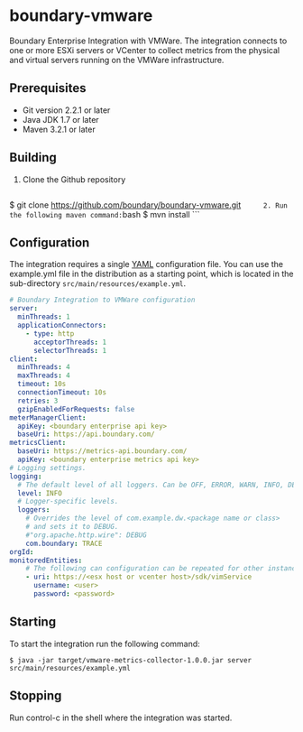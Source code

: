 boundary-vmware
===============

Boundary Enterprise Integration with VMWare. The integration connects to one or more
ESXi servers or VCenter to collect metrics from the physical and virtual servers running on the VMWare infrastructure.

Prerequisites
----------
- Git version 2.2.1 or later
- Java JDK 1.7 or later
- Maven 3.2.1 or later

Building
--------
1. Clone the Github repository []()
     ```bash
$ git clone https://github.com/boundary/boundary-vmware.git
     ```     
2. Run the following maven command:
     ```bash
$ mvn install
     ```

Configuration
-------------
The integration requires a single [YAML](http://en.wikipedia.org/wiki/YAML) configuration file. You can use the example.yml file in the distribution as a starting point, which is located in the sub-directory `src/main/resources/example.yml`.

```yaml
# Boundary Integration to VMWare configuration
server:
  minThreads: 1
  applicationConnectors:
    - type: http
      acceptorThreads: 1
      selectorThreads: 1
client:
  minThreads: 4
  maxThreads: 4
  timeout: 10s
  connectionTimeout: 10s
  retries: 3
  gzipEnabledForRequests: false
meterManagerClient:
  apiKey: <boundary enterprise api key>
  baseUri: https://api.boundary.com/
metricsClient:
  baseUri: https://metrics-api.boundary.com/
  apiKey: <boundary enterprise metrics api key>
# Logging settings.
logging:
  # The default level of all loggers. Can be OFF, ERROR, WARN, INFO, DEBUG, TRACE, or ALL.
  level: INFO
  # Logger-specific levels.
  loggers:
    # Overrides the level of com.example.dw.<package name or class> 
    # and sets it to DEBUG.
    #"org.apache.http.wire": DEBUG
    com.boundary: TRACE
orgId:
monitoredEntities:
    # The following can configuration can be repeated for other instances
    - uri: https://<esx host or vcenter host>/sdk/vimService
      username: <user>
      password: <password>
```

Starting
--------
To start the integration run the following command:
```
$ java -jar target/vmware-metrics-collector-1.0.0.jar server src/main/resources/example.yml
```

Stopping
--------
Run control-c in the shell where the integration was started.
